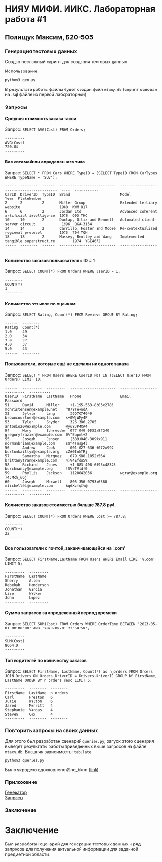 # НИЯУ МИФИ. ИИКС. Лабораторная работа #1 
## Полищук Максим, Б20-505

### Генерация тестовых данных
Создан несложный скрипт для создания тестовых данных

Использование:
```bash
python3 gen.py
```
В результате работы файлы будет создан файл `mtaxy.db` (скрипт основан на .sql файле из первой лабораторной)

### Запросы

#### Средняя стоимость заказа такси

Запрос: `SELECT AVG(Cost) FROM Orders;`

```
---------
AVG(Cost)
720.04
---------
```



#### Все автомобили определенного типа

Запрос: `SELECT * FROM Cars WHERE TypeID = (SELECT TypeID FROM CarTypes WHERE TypeName = 'SUV');`

```
-----  --------  ------  --------------------------  -----------------------------------------  ----  -----------
CarID  DriverID  TypeID  Brand                       Model                                      Year  PlateNumber
2      2         2       Miller Group                Extended tertiary website                  1988  KWM 817
6      6         2       Jordan Ltd                  Advanced coherent artificial intelligence  1976  903 THC
10     10        2       Dunlap, Ortiz and Bennett   Automated client-server circuit            1996  QGA-3154
14     14        2       Carrillo, Foster and Moore  Re-contextualized regional protocol        1973  704 TQH
18     18        2       Massey, Bentley and Wang    Implemented tangible superstructure        1974  YGE4672
-----  --------  ------  --------------------------  -----------------------------------------  ----  -----------
```



#### Количество заказов пользователя с ID = 1

Запрос: `SELECT COUNT(*) FROM Orders WHERE UserID = 1;`

```
--------
COUNT(*)
1
--------
```



#### Количество отзывов по оценкам

Запрос: `SELECT Rating, Count(*) FROM Reviews GROUP BY Rating;`

```
------  --------
Rating  Count(*)
1.0     49
2.0     34
3.0     37
4.0     37
5.0     43
------  --------
```



#### Пользователи, которые ещё не сделали ни одного заказа

Запрос: `SELECT * FROM Users WHERE UserID NOT IN (SELECT UserID FROM Orders) LIMIT 10;`

```
------  ---------  ---------  ---------------------  --------------------------  ----------
UserID  FirstName  LastName   Phone                  Email                       Password
51      David      Miller     +1-195-563-8203x2786   mchristensen@example.net    ^87YTe+ndA
52      Sylvia     Lang       3857674849             browncourtney@example.com   s+0WjWMy4P
53      Tyler      Snyder     326.386.2705           antonio20@example.com       @yuYJP4XA4
54      Mary       Schroeder  977-940-0532x57249     gregoryfrazier@example.com  0%^Eupml+2
55      Joseph     Jensen     (389)040-3099x911      normanbrian@example.com     s$^4Tnsg4l
56      Andrew     Cook       001-027-636-6072x997   burtonkaitlyn@example.org   cZ#0InkTRj
57      Samantha   Marquez    079.988.1852x564       brittanytran@example.com    4)V4Efdu5%
58      Richard    Jones      +1-883-408-6993x48375  burchnancy@example.org      !SVrTVld!0
59      Phyllis    Jackson    1120042036             wgray@example.org           )4JMch_u6j
60      Joseph     Maxwell    805-356-0793x6560      mitchell91@example.com      8q6XzYqI%@
------  ---------  ---------  ---------------------  --------------------------  ----------
```



#### Количество заказов стоимостью больше 787.8 руб.

Запрос: `SELECT COUNT(*) FROM Orders WHERE Cost >= 787.8;`

```
--------
COUNT(*)
22
--------
```



#### Все пользователи с почтой, заканчивающейся на '.com'

Запрос: `SELECT FirstName,LastName FROM Users WHERE Email LIKE '%.com' LIMIT 5;`

```
---------  ---------
FirstName  LastName
Sherry     Allen
Rebekah    Henderson
Jonathan   Garcia
Lisa       Walker
John       Lopez
---------  ---------
```



#### Сумма запросов за определенный период времени

Запрос: `SELECT SUM(Cost) FROM Orders WHERE OrderTime BETWEEN '2023-05-01 00:00:00' AND '2023-08-01 23:59:59';`

```
---------
SUM(Cost)
8664.0
---------
```



#### Топ водителей по количеству заказов

Запрос: `SELECT FirstName, LastName, Count(*) as n_orders FROM Orders JOIN Drivers ON Orders.DriverID = Drivers.DriverID GROUP BY FirstName, LastName ORDER BY n_orders desc LIMIT 5;`

```
---------  --------  --------
FirstName  LastName  n_orders
Carl       Preston   6
Julie      Walton    6
Jared      Merritt   4
Stephanie  Vargas    4
Steven     Cox       4
---------  --------  --------
```

### Повторить запросы на своих данных
Для этого был разработан сценарий `queries.py`; запуск этого сценария выведет результаты работы приведенных выше запросов на файле `mtaxy.db`. Внешняя зависимость: `tabulate`

```python3
python3 queries.py
```

Было ~~украдено~~ вдохновлено @ne_bknn ([link](https://github.com/ne-bknn/dbms_labs/blob/master/02_lab/queries.py))

### Приложение
[Генератор](./gen.py)  
[Запросы](./queries.py)

### Заключение
# Заключение

Был разработан сценарий для генерации тестовых данных и ряд запросов для получения актуальной информации для заданной предметной области.
